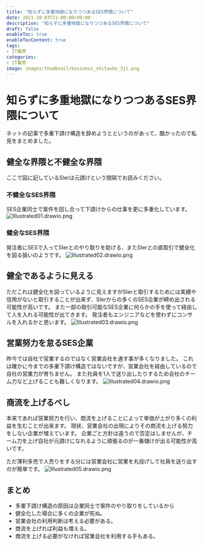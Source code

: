 ```yaml
---
title: "知らずに多重地獄になりつつあるSES界隈について"
date: 2021-10-03T21:00:00+09:00
description: "知らずに多重地獄になりつつあるSES界隈について"
draft: false
enableToc: true
enableTocContent: true
tags: 
- IT業界
categories: 
- IT業界
image: images/thumbnail/business_shitauke_3ji.png
---
```


# 知らずに多重地獄になりつつあるSES界隈について
ネットの記事で多重下請け構造を辞めようとというのがあって、酷かったので私見をまとめました。

## 健全な界隈と不健全な界隈
ここで図に記しているSIerは元請けという間隔でお読みください。

### 不健全なSES界隈
SES企業同士で案件を回し合って下請けからの仕事を更に多重化しています。
![Illustrated01.drawio.png](/assets/blog/tech/2021/10/03/multiple-subcontracting/Illustrated01.drawio.png "Illustrated01.drawio.png") 

### 健全なSES界隈
発注者にSESで入ってSIerとのやり取りを助ける、またSIerとの直取引で健全化を図る狙いのようです。
![Illustrated02.drawio.png](/assets/blog/tech/2021/10/03/multiple-subcontracting/Illustrated02.drawio.png "Illustrated02.drawio.png") 

## 健全であるように見える
ただこれは健全化を図っているように見えますがSIerと取引するためには実績や信用がないと取引することが出来ず、SIerからの多くのSES企業が締め出される可能性が高いです。
また一部の取引可能なSES企業に何らかの手を使って経由して人を入れる可能性が出てきます。
発注者もエンジニアなどを使わずにコンサルを入れるかと思います。
![Illustrated03.drawio.png](/assets/blog/tech/2021/10/03/multiple-subcontracting/Illustrated03.drawio.png "Illustrated03.drawio.png") 

## 営業努力を怠るSES企業
昨今では自社で営業するのではなく営業会社を通す事が多くなりました。
これは確かに今までの多重下請け構造ではないですが、営業会社を経由しているので自社の営業力が育ちません。
また社員を1人で送り出したりするため会社のチーム力など上げることも難しくなります。
![Illustrated04.drawio.png](/assets/blog/tech/2021/10/03/multiple-subcontracting/Illustrated04.drawio.png "Illustrated04.drawio.png") 

## 商流を上げるべし
本来であれば営業努力を行い、商流を上げることによって単価が上がり多くの利益を生むことが出来ます。
現状、営業会社の出現によりその商流を上げる努力をしない企業が増えています。
企業ごと方針は違うので否定はしませんが、チーム力を上げ自社が元請けになれるように頑張るのが一番儲けが出る可能性が高いです。

ただ薄利多売で人売りをする分には営業会社に営業を丸投げして社員を送り出すのが簡単です。
![Illustrated05.drawio.png](/assets/blog/tech/2021/10/03/multiple-subcontracting/Illustrated05.drawio.png "Illustrated05.drawio.png") 

## まとめ
* 多重下請け構造の原因は企業同士で案件のやり取りをしているから
* 健全化した場合に多くの企業が死ぬ。
* 営業会社の利用判断は考える必要がある。
* 商流を上げれば利益も増える。
* 商流を上げる必要がなければ営業会社を利用する手もある。
